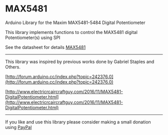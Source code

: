 # MAX5481

Arduino Library for the Maxim MAX5481-5484 Digital Potentiometer

This library implements functions to control the MAX5481 digital Potentiometer(s) using SPI

See the datasheet for details [MAX5481](https://datasheets.maximintegrated.com/en/ds/MAX5481-MAX5484.pdf)

---

This library was inspired by previous works done by Gabriel Staples and Others.

[http://forum.arduino.cc/index.php?topic=242376.0](http://forum.arduino.cc/index.php?topic=242376.0)

[http://www.electricrcaircraftguy.com/2016/11/MAX5481-DigitalPotentiometer.html](http://www.electricrcaircraftguy.com/2016/11/MAX5481-DigitalPotentiometer.html)

---

If you like and use this library please consider making a small donation using [PayPal](https://www.paypal.me/robertfchapman/5USD)
